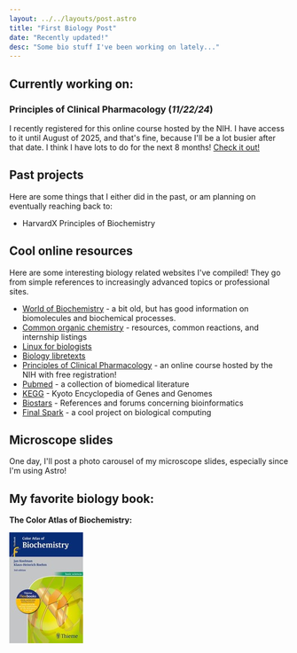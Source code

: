 ```yaml
---
layout: ../../layouts/post.astro
title: "First Biology Post"
date: "Recently updated!"
desc: "Some bio stuff I've been working on lately..."
---
```


## Currently working on:

### Principles of Clinical Pharmacology (*11/22/24*)
I recently registered for this online course hosted by the NIH. I have access to it until August of 2025, and that's fine, because I'll be a lot busier after that date. I think I have lots to do for the next 8 months!
[Check it out!](https://ocreco.od.nih.gov/courses/principles-clinical-pharmacology.html)

## Past projects
Here are some things that I either did in the past, or am planning on eventually reaching back to:

* HarvardX Principles of Biochemistry

## Cool online resources
Here are some interesting biology related websites I've compiled! They go from simple references to increasingly advanced topics or professional sites.

*   [World of Biochemistry](https://worldofbiochemistry.blogspot.com/) - a bit old, but has good information on biomolecules and biochemical processes.
*   [Common organic chemistry](https://commonorganicchemistry.com/index.htm) - resources, common reactions, and internship listings
*   [Linux for biologists](https://linuxforbio.vimalkvn.com/)
*   [Biology libretexts](https://bio.libretexts.org/)
*   [Principles of Clinical Pharmacology](https://ocreco.od.nih.gov/courses/pcpRegistration.html) - an online course hosted by the NIH with free registration!
*   [Pubmed](https://pubmed.ncbi.nlm.nih.gov/) - a collection of biomedical literature
*   [KEGG](https://www.genome.jp/kegg/) - Kyoto Encyclopedia of Genes and Genomes
*   [Biostars](https://www.biostars.org/t/tutorials/) - References and forums concerning bioinformatics
*   [Final Spark](https://finalspark.com/) - a cool project on biological computing

## Microscope slides
One day, I'll post a photo carousel of my microscope slides, especially since I'm using Astro!

## My favorite biology book:
 **The Color Atlas of Biochemistry:**

 
![Image of the Color Atlas of Biochemistry](/src/images/book.jpg "book")

